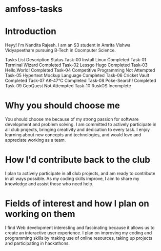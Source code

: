 # amfoss-tasks
# Introduction
Heyy! I'm Nandita Rajesh. I am an S3 student in Amrita Vishwa Vidyapeetham pursuing B-Tech in Coomputer Science.

Tasks List 	Description 	Status
Task-00 	Install Linux 	Completed
Task-01 	Terminal Wizard 	Completed
Task-02 	Lessgo Hugo 	Completed
Task-03 	Hello,World! 	Completed
Task-04 	Competitive Programming 	Not Attempted
Task-05 	Hypertext Mockup Language 	Completed
Task-06 	Cricket Vault 	Completed
Task-07 	AK-47℃ 	Completed
Task-08 	Poke-Search! 	Completed
Task-09 	GeoQuest 	Not Attempted
Task-10 	RuskOS 	Incomplete

# Why you should choose me
You should choose me because of my strong passion for software development and problem solving. I am committed to actively participate in all club projects, bringing creativity and dedication to every task. I enjoy learning about new concepts and  technologies, and would love and appreciate working as a team.

# How I'd contribute back to the club
I plan to actively participate in all club projects, and am ready to contribute in all ways possible. As my coding skills improve, I aim to share my knowledge and assist those who need help.

# Fields of interest and how I plan on working on them
I find Web development interesting and fascinating because it allows us to create an interactive user experience. I plan on improving my coding and programming skills by making use of online resources, taking up projects and participating in hackathons.
